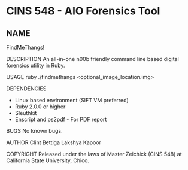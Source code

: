 CINS 548 - AIO Forensics Tool 
============

NAME
---
FindMeThangs!

DESCRIPTION
  An all-in-one n00b friendly command line based digital forensics utility in Ruby.

USAGE
  ruby ./findmethangs <optional_image_location.img>

DEPENDENCIES
  - Linux based environment (SIFT VM preferred)
  - Ruby 2.0.0 or higher
  - Sleuthkit
  - Enscript and ps2pdf - For PDF report

BUGS
  No known bugs.

AUTHOR
 Clint Bettiga
 Lakshya Kapoor

COPYRIGHT
  Released under the laws of Master Zeichick (CINS 548) at California State University, Chico. 
